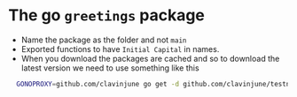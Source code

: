 # The go `greetings` package

* Name the package as the folder and not `main`
* Exported functions to have `Initial Capital` in names.
* When you download the packages are cached and so to download the latest version we need to use something like this 
``` sh
  GONOPROXY=github.com/clavinjune go get -d github.com/clavinjune/testng@latest`
